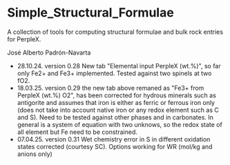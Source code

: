 # Simple_Structural_Formulae
 A collection of tools for computing structural formulae and bulk rock entries for PerpleX.

José Alberto Padrón-Navarta	

* 28.10.24. version 0.28 New tab "Elemental input PerpleX  (wt.%)", so far only Fe2+ and Fe3+ implemented. Tested against two  spinels at two fO2.
* 18.03.25. version 0.29 the new tab above remaned as "Fe3+  from PerpleX (wt.%) O2", has been corrected for hydrous minerals such as  antigorite and assumes that iron is either as ferric or ferrous iron only  (does not take into account native iron or any redox element such as C and  S). Need to be tested against other phases and in carbonates. In general is a  system of equation with two unknows, so the redox state of all element but Fe  need to be constrained.
* 07.04.25. version 0.31 Wet chemistry error in S in different oxidation states corrected (courtesy SC). Options working for WR (mol/kg and anions only)
